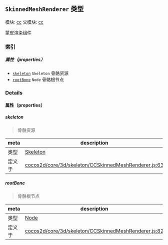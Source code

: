## `SkinnedMeshRenderer` 类型



模块: [cc](../modules/cc.md)
父模块: [cc](../modules/cc.md)


蒙皮渲染组件



### 索引

##### 属性（properties）

  - [`skeleton`](#skeleton) `Skeleton` 骨骼资源
  - [`rootBone`](#rootbone) `Node` 骨骼根节点





### Details


#### 属性（properties）


##### skeleton

> 骨骼资源

| meta | description |
|------|-------------|
| 类型 | <a href="../classes/Skeleton.html" class="crosslink">Skeleton</a> |
| 定义于 | [cocos2d/core/3d/skeleton/CCSkinnedMeshRenderer.js:63](https://github.com/cocos-creator/engine/blob/b4415d3f111db35eb92e588d63bcb560003ea469/cocos2d/core/3d/skeleton/CCSkinnedMeshRenderer.js#L63) |



##### rootBone

> 骨骼根节点

| meta | description |
|------|-------------|
| 类型 | <a href="../classes/Node.html" class="crosslink">Node</a> |
| 定义于 | [cocos2d/core/3d/skeleton/CCSkinnedMeshRenderer.js:82](https://github.com/cocos-creator/engine/blob/b4415d3f111db35eb92e588d63bcb560003ea469/cocos2d/core/3d/skeleton/CCSkinnedMeshRenderer.js#L82) |






